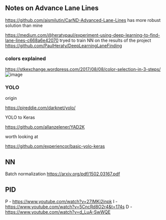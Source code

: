## Notes on Advance Lane Lines
https://github.com/ajsmilutin/CarND-Advanced-Lane-Lines has more robust solution than mine

https://medium.com/@heratypaul/experiment-using-deep-learning-to-find-lane-lines-c668a6e42070 tryed to train NN on the results of the project
https://github.com/PaulHeraty/DeepLearningLaneFinding 

### colors explained
https://stkexchange.wordpress.com/2017/08/08/color-selection-in-3-steps/
![image](https://stkexchange.files.wordpress.com/2017/08/color_selection.gif?w=354&h=555)

### YOLO
origin 

https://pjreddie.com/darknet/yolo/

YOLO to Keras

https://github.com/allanzelener/YAD2K

worth looking at 

https://github.com/experiencor/basic-yolo-keras

## NN

Batch normalization
https://arxiv.org/pdf/1502.03167.pdf

## PID
P - https://www.youtube.com/watch?v=27lMKi2inpk
I - https://www.youtube.com/watch?v=5CncRd8O2r4&t=174s
D - https://www.youtube.com/watch?v=d_LuA-SwWQE
